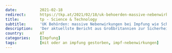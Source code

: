 ```yaml
---
date:          2021-02-18
redirect:      https://tkp.at/2021/02/18/uk-behoerden-massive-nebenwirkungen-bei-impfung-wie-schlaganfall-erblindung-fehlgeburten/
title:         tp - Science & Technology
subtitle:      'UK Behörden: massive Nebenwirkungen bei Impfung wie Schlaganfall, Erblindung, Fehlgeburten'
description:   'Der aktuellste Bericht aus Großbritannien zur Sicherheit der Pfizer und AstraZenecca Impfstoffe basiert auf einer detaillierten Analyse der Daten bis zum 31. Januar 2021. Zu diesem Zeitpunkt waren schätzungsweise 6,6 Millionen Erstdosen des Impfstoffs von Pfizer/BioNTech und 3 Millionen Dosen des Impfstoffs von Oxford University/AstraZeneca verabreicht worden, sowie etwa 0,5 Millionen Zweitdosen, hauptsächlich des Impfstoffs …'
country:       AT
categories:    [Impfung]
tags:          [mit oder an impfung gestorben, impf-nebenwirkungen]
---
```

